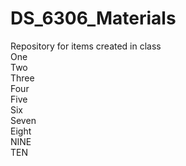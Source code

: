 # DS_6306_Materials
Repository for items created in class  
One  
Two  
Three  
Four  
Five  
Six  
Seven  
Eight  
NINE  
TEN
